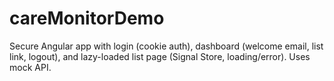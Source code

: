# careMonitorDemo
Secure Angular app with login (cookie auth), dashboard (welcome email, list link, logout), and lazy-loaded list page (Signal Store, loading/error). Uses mock API.
